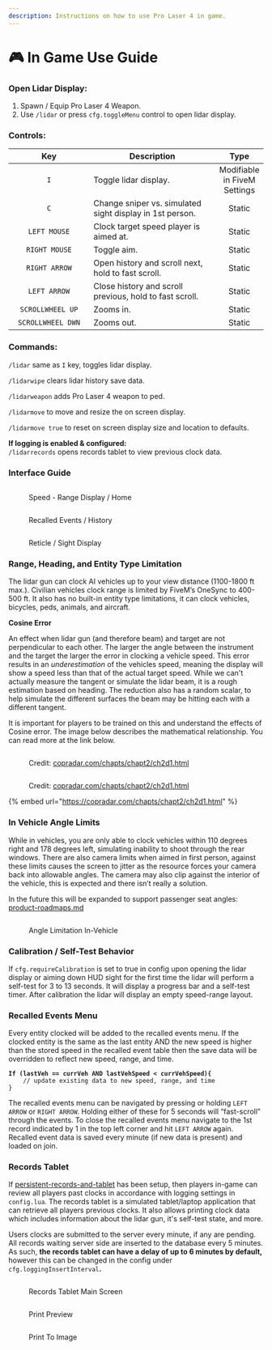 ```yaml
---
description: Instructions on how to use Pro Laser 4 in game.
---
```


# 🎮 In Game Use Guide

### Open Lidar Display:

1. Spawn / Equip Pro Laser 4 Weapon.
2. Use `/lidar` or press `cfg.toggleMenu` control to open lidar display.

### **Controls:**

<table><thead><tr><th width="198" align="center">Key</th><th width="374.3333333333333">Description</th><th align="center">Type</th></tr></thead><tbody><tr><td align="center"><code>I</code></td><td>Toggle lidar display.</td><td align="center">Modifiable in FiveM Settings</td></tr><tr><td align="center"><code>C</code></td><td>Change sniper vs. simulated sight display in 1st person.</td><td align="center">Static</td></tr><tr><td align="center"><code>LEFT MOUSE</code></td><td>Clock target speed player is aimed at.</td><td align="center">Static</td></tr><tr><td align="center"><code>RIGHT MOUSE</code></td><td>Toggle aim.</td><td align="center">Static</td></tr><tr><td align="center"><code>RIGHT ARROW</code></td><td>Open history and scroll next, hold to fast scroll.</td><td align="center">Static</td></tr><tr><td align="center"><code>LEFT ARROW</code></td><td>Close history and scroll previous, hold to fast scroll.</td><td align="center">Static</td></tr><tr><td align="center"><code>SCROLLWHEEL UP</code></td><td>Zooms in.</td><td align="center">Static</td></tr><tr><td align="center"><code>SCROLLWHEEL DWN</code></td><td>Zooms out.</td><td align="center">Static</td></tr></tbody></table>

### Commands:

`/lidar` same as `I` key, toggles lidar display.

`/lidarwipe` clears lidar history save data.

`/lidarweapon` adds Pro Laser 4 weapon to ped.

`/lidarmove` to move and resize the on screen display.

`/lidarmove true` to reset on screen display size and location to defaults.

**If logging is enabled & configured:**\
`/lidarrecords` opens records tablet to view previous clock data.

### Interface Guide

<figure><img src="https://lh5.googleusercontent.com/IKc4RDxnGnMk7fPz1V__YQdSN_Cb4L88x0K69px-3UFAgnv3QTRAkRyySe9L7LzuolK95gWqCzn9ifgbJbidzkj_tpXYeHNkX9JvdVcKVCPgOP97VGDMM9c8sJSpbi46LrUfA6SU0We5wbeM0A-jLzQ" alt=""><figcaption><p>Speed - Range Display / Home</p></figcaption></figure>

<figure><img src="https://lh4.googleusercontent.com/xlTeQDr_DUWn166S4Ov9nThJ0ggKg6QOBPNDZNMHWVEx-XxdYprHvbanQS8PSdvNGYWLdwUFisgEDlmDFIj1T1h5YljIXYukGJ3Z3HXugdNGGSjQbINqQ7wxyDLJCaNPxCrrsoNv859Zx4R-HuPwokI" alt=""><figcaption><p>Recalled Events / History</p></figcaption></figure>

<figure><img src="https://lh6.googleusercontent.com/PbnKGAKESHEaPK5-rB9-x7gfCNsaBXxUg-1OkQ0wv-CYRvRDlyMTNUTMhTYoRTWqiknjlbi0pH9BEuLt_lrnVuxrAfKl464ntwEoB1z5CBTDN9l6pCTucCUodUbw8uRb2fwHJo4hTyO5Af30Ku44lrI" alt=""><figcaption><p>Reticle / Sight Display</p></figcaption></figure>

### Range, Heading, and Entity Type Limitation

The lidar gun can clock AI vehicles up to your view distance (1100-1800 ft max.). Civilian vehicles clock range is limited by FiveM’s OneSync to 400-500 ft. It also has no built-in entity type limitations, it can clock vehicles, bicycles, peds, animals, and aircraft.&#x20;

**Cosine Error**

An effect when lidar gun (and therefore beam) and target are not perpendicular to each other. The larger the angle between the instrument and the target the larger the error in clocking a vehicle speed. This error results in an _underestimation_ of the vehicles speed, meaning the display will show a speed less than that of the actual target speed. While we can't actually measure the tangent or simulate the lidar beam, it is a rough estimation based on heading. The reduction also has a random scalar, to help simulate the different surfaces the beam may be hitting each with a different tangent.

It is important for players to be trained on this and understand the effects of Cosine error. The image below describes the mathematical relationship. You can read more at the link below.

<figure><img src="https://i.imgur.com/LDrXoGu.png" alt=""><figcaption><p>Credit: <a href="https://copradar.com/chapts/chapt2/ch2d1.html">copradar.com/chapts/chapt2/ch2d1.html</a></p></figcaption></figure>

<figure><img src="https://i.imgur.com/G2qleWz.png" alt=""><figcaption><p>Credit: <a href="https://copradar.com/chapts/chapt2/ch2d1.html">copradar.com/chapts/chapt2/ch2d1.html</a></p></figcaption></figure>

{% embed url="https://copradar.com/chapts/chapt2/ch2d1.html" %}

### In Vehicle Angle Limits

While in vehicles, you are only able to clock vehicles within 110 degrees right and 178 degrees left, simulating inability to shoot through the rear windows. There are also camera limits when aimed in first person, against these limits causes the screen to jitter as the resource forces your camera back into allowable angles. The camera may also clip against the interior of the vehicle, this is expected and there isn’t really a solution.

In the future this will be expanded to support passenger seat angles: [product-roadmaps.md](../product-roadmaps.md "mention")

<figure><img src="../.gitbook/assets/Angle Limitation ProLaser4 (1).png" alt=""><figcaption><p>Angle Limitation In-Vehicle</p></figcaption></figure>

### Calibration / Self-Test Behavior

If `cfg.requireCalibration` is set to true in config upon opening the lidar display or aiming down HUD sight for the first time the lidar will perform a self-test for 3 to 13 seconds. It will display a progress bar and a self-test timer. After calibration the lidar will display an empty speed-range layout.

### Recalled Events Menu

Every entity clocked will be added to the recalled events menu. If the clocked entity is the same as the last entity AND the new speed is higher than the stored speed in the recalled event table then the save data will be overridden to reflect new speed, range, and time.

<pre class="language-javascript" data-title="Update Pseudocode"><code class="lang-javascript"><strong>If (lastVeh == currVeh AND lastVehSpeed &#x3C; currVehSpeed){
</strong>    // update existing data to new speed, range, and time
}
</code></pre>

The recalled events menu can be navigated by pressing or holding `LEFT ARROW` or `RIGHT ARROW`. Holding either of these for 5 seconds will “fast-scroll” through the events. To close the recalled events menu navigate to the 1st record indicated by 1 in the top left corner and hit `LEFT ARROW` again. Recalled event data is saved every minute (if new data is present) and loaded on join.

### Records Tablet

If [persistent-records-and-tablet](persistent-records-and-tablet/ "mention") has been setup, then players in-game can review all players past clocks in accordance with logging settings in `config.lua`. The records tablet is a simulated tablet/laptop application that can retrieve all players previous clocks. It also allows printing clock data which includes information about the lidar gun, it's self-test state, and more.

Users clocks are submitted to the server every minute, if any are pending. All records waiting server side are inserted to the database every 5 minutes. As such, **the records tablet can have a delay of up to 6 minutes by default,** however this can be changed in the config under `cfg.loggingInsertInterval`**.**

<figure><img src="../.gitbook/assets/FiveM_b2699_GTAProcess_e2bSiHJO1X.png" alt=""><figcaption><p>Records Tablet Main Screen</p></figcaption></figure>

<figure><img src="../.gitbook/assets/FiveM_b2699_GTAProcess_AyWVo9vyVj.png" alt=""><figcaption><p>Print Preview</p></figcaption></figure>

<figure><img src="../.gitbook/assets/FiveM_b2699_GTAProcess_2m0rKuROZM.png" alt=""><figcaption><p>Print To Image</p></figcaption></figure>

